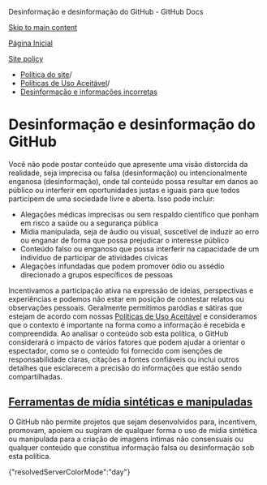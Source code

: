 Desinformação e desinformação do GitHub - GitHub Docs

[Skip to main content](#main-content)

[Página Inicial](/pt)

[Site policy](/pt/site-policy)

* [Política do site](/pt/site-policy)/
* [Políticas de Uso Aceitável](/pt/site-policy/acceptable-use-policies)/
* [Desinformação e informações incorretas](/pt/site-policy/acceptable-use-policies/github-misinformation-and-disinformation)

Desinformação e desinformação do GitHub
==========

Você não pode postar conteúdo que apresente uma visão distorcida da realidade, seja imprecisa ou falsa (desinformação) ou intencionalmente enganosa (desinformação), onde tal conteúdo possa resultar em danos ao público ou interferir em oportunidades justas e iguais para que todos participem de uma sociedade livre e aberta. Isso pode incluir:

* Alegações médicas imprecisas ou sem respaldo científico que ponham em risco a saúde ou a segurança pública
* Mídia manipulada, seja de áudio ou visual, suscetível de induzir ao erro ou enganar de forma que possa prejudicar o interesse público
* Conteúdo falso ou enganoso que possa interferir na capacidade de um indivíduo de participar de atividades cívicas
* Alegações infundadas que podem promover ódio ou assédio direcionado a grupos específicos de pessoas

Incentivamos a participação ativa na expressão de ideias, perspectivas e experiências e podemos não estar em posição de contestar relatos ou observações pessoais. Geralmente permitimos paródias e sátiras que estejam de acordo com nossas [Políticas de Uso Aceitável](/pt/site-policy/acceptable-use-policies/github-acceptable-use-policies) e consideramos que o contexto é importante na forma como a informação é recebida e compreendida. Ao analisar o conteúdo sob esta política, o GitHub considerará o impacto de vários fatores que podem ajudar a orientar o espectador, como se o conteúdo foi fornecido com isenções de responsabilidade claras, citações a fontes confiáveis ou inclui outros detalhes que esclarecem a precisão do informações que estão sendo compartilhadas.

[Ferramentas de mídia sintéticas e manipuladas](#synthetic--manipulated-media-tools)
----------

O GitHub não permite projetos que sejam desenvolvidos para, incentivem, promovam, apoiem ou sugiram de qualquer forma o uso de mídia sintética ou manipulada para a criação de imagens íntimas não consensuais ou qualquer conteúdo que constitua informação falsa ou desinformação sob esta política.

{"resolvedServerColorMode":"day"}
